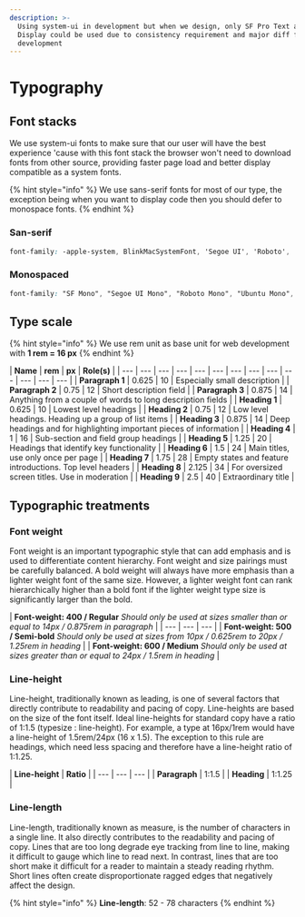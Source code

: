 ```yaml
---
description: >-
  Using system-ui in development but when we design, only SF Pro Text and SF Pro
  Display could be used due to consistency requirement and major diff from
  development
---
```


# Typography

## Font stacks

We use system-ui fonts to make sure that our user will have the best experience 'cause with this font stack the browser won't need to download fonts from other source, providing faster page load and better display compatible as a system fonts. 

{% hint style="info" %}
We use sans-serif fonts for most of our type, the exception being when you want to display code then you should defer to monospace fonts.
{% endhint %}

### San-serif

```css
font-family: -apple-system, BlinkMacSystemFont, 'Segoe UI', 'Roboto', 'Oxygen', 'Ubuntu', 'Fira Sans', 'Droid Sans', 'Helvetica Neue', sans-serif;
```

### Monospaced

```css
font-family: "SF Mono", "Segoe UI Mono", "Roboto Mono", "Ubuntu Mono", Menlo, Courier, monospace;
```

## Type scale

{% hint style="info" %}
We use rem unit as base unit for web development with **1 rem = 16 px**
{% endhint %}

| **Name** | **rem** | **px** | **Role\(s\)** |
| --- | --- | --- | --- | --- | --- | --- | --- | --- | --- | --- | --- | --- |
| **Paragraph 1** | 0.625 | 10 | Especially small description |
| **Paragraph 2** | 0.75 | 12 | Short description field |
| **Paragraph 3** | 0.875 | 14 | Anything from a couple of words to long description fields |
| **Heading 1** | 0.625 | 10 | Lowest level headings |
| **Heading 2** | 0.75 | 12 | Low level headings. Heading up a group of list items |
| **Heading 3** | 0.875 | 14 | Deep headings and for highlighting important pieces of information |
| **Heading 4** | 1 | 16 | Sub-section and field group headings |
| **Heading 5** | 1.25 | 20 | Headings that identify key functionality |
| **Heading 6** | 1.5 | 24 | Main titles, use only once per page |
| **Heading 7** | 1.75 | 28 | Empty states and feature introductions. Top level headers |
| **Heading 8** | 2.125 | 34 | For oversized screen titles. Use in moderation |
| **Heading 9** | 2.5 | 40 | Extraordinary title |

## Typographic treatments

### Font weight

Font weight is an important typographic style that can add emphasis and is used to differentiate content hierarchy. Font weight and size pairings must be carefully balanced. A bold weight will always have more emphasis than a lighter weight font of the same size. However, a lighter weight font can rank hierarchically higher than a bold font if the lighter weight type size is significantly larger than the bold.

| **Font-weight: 400 / Regular**  _Should only be used at sizes smaller than or equal to 14px / 0.875rem in paragraph_ |
| --- | --- | --- |
| **Font-weight: 500 / Semi-bold** _Should only be used at sizes from 10px / 0.625rem to 20px / 1.25rem in heading_ |
| **Font-weight: 600 / Medium** _Should only be used at sizes greater than or equal to 24px / 1.5rem in heading_ |

### Line-height

Line-height, traditionally known as leading, is one of several factors that directly contribute to readability and pacing of copy. Line-heights are based on the size of the font itself. Ideal line-heights for standard copy have a ratio of 1:1.5 \(typesize : line-height\). For example, a type at 16px/1rem would have a line-height of 1.5rem/24px \(16 x 1.5\). The exception to this rule are headings, which need less spacing and therefore have a line-height ratio of 1:1.25.

| **Line-height** | **Ratio** |
| --- | --- | --- |
| **Paragraph** | 1:1.5 |
| **Heading** | 1:1.25 |

### Line-length

Line-length, traditionally known as measure, is the number of characters in a single line. It also directly contributes to the readability and pacing of copy. Lines that are too long degrade eye tracking from line to line, making it difficult to gauge which line to read next. In contrast, lines that are too short make it difficult for a reader to maintain a steady reading rhythm. Short lines often create disproportionate ragged edges that negatively affect the design.

{% hint style="info" %}
**Line-length**: 52 - 78 characters
{% endhint %}



